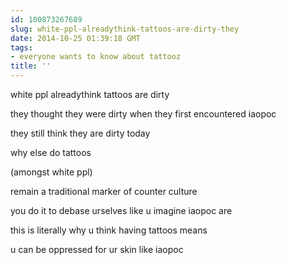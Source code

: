 ```yaml
---
id: 100873267689
slug: white-ppl-alreadythink-tattoos-are-dirty-they
date: 2014-10-25 01:39:18 GMT
tags:
- everyone wants to know about tattooz
title: ''
---
```

white ppl alreadythink tattoos are dirty

they thought they were dirty when they first encountered iaopoc

they still think they are dirty today

why else do tattoos

(amongst white ppl)

remain a traditional marker of counter culture

you do it to debase urselves like u imagine iaopoc are

this is literally why u think having tattoos means

u can be oppressed for ur skin like iaopoc
